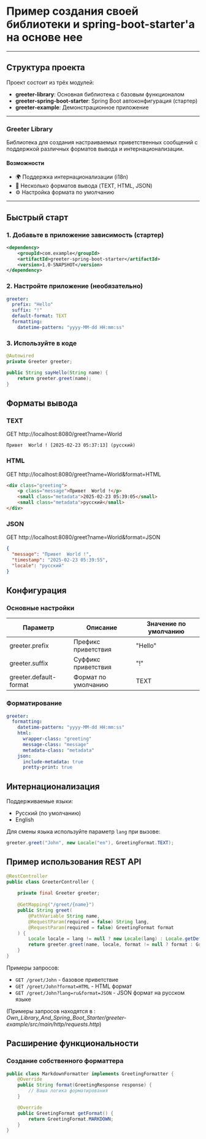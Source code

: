 # Пример создания своей библиотеки и spring-boot-starter'а на основе нее

------------
## Структура проекта

Проект состоит из трёх модулей:

- **greeter-library**: Основная библиотека с базовым функционалом
- **greeter-spring-boot-starter**: Spring Boot автоконфигурация (стартер)
- **greeter-example**: Демонстрационное приложение

------------

### Greeter Library

Библиотека для создания настраиваемых приветственных сообщений с поддержкой различных форматов вывода и интернационализации.

#### Возможности

- 🌍 Поддержка интернационализации (i18n)
- 🎨 Несколько форматов вывода (TEXT, HTML, JSON)
- ⚙️ Настройка формата по умолчанию

------------

## Быстрый старт

### 1. Добавьте в приложение зависимость (стартер)

```xml
<dependency>
    <groupId>com.example</groupId>
    <artifactId>greeter-spring-boot-starter</artifactId>
    <version>1.0-SNAPSHOT</version>
</dependency>
```

### 2. Настройте приложение (необязательно)

```yaml
greeter:
  prefix: "Hello"
  suffix: "!"
  default-format: TEXT
  formatting:
    datetime-pattern: "yyyy-MM-dd HH:mm:ss"
```

### 3. Используйте в коде

```java
@Autowired
private Greeter greeter;

public String sayHello(String name) {
    return greeter.greet(name);
}
```

## Форматы вывода

### TEXT
GET http://localhost:8080/greet?name=World

```
Привет  World ! [2025-02-23 05:37:13] (русский)
```

### HTML
GET http://localhost:8080/greet?name=World&format=HTML
```html
<div class="greeting">
    <p class="message">Привет  World !</p>
    <small class="metadata">2025-02-23 05:39:05</small>
    <small class="metadata">русский</small>
</div>
```

### JSON
GET http://localhost:8080/greet?name=World&format=JSON

```json
{
  "message": "Привет  World !",
  "timestamp": "2025-02-23 05:39:55",
  "locale": "русский"
}
```

## Конфигурация

### Основные настройки

| Параметр | Описание | Значение по умолчанию |
|----------|----------|----------------------|
| greeter.prefix | Префикс приветствия | "Hello" |
| greeter.suffix | Суффикс приветствия | "!" |
| greeter.default-format | Формат по умолчанию | TEXT |

### Форматирование

```yaml
greeter:
  formatting:
    datetime-pattern: "yyyy-MM-dd HH:mm:ss"
    html:
      wrapper-class: "greeting"
      message-class: "message"
      metadata-class: "metadata"
    json:
      include-metadata: true
      pretty-print: true
```

## Интернационализация

Поддерживаемые языки:
- Русский (по умолчанию)
- English

Для смены языка используйте параметр `lang` при вызове:

```java
greeter.greet("John", new Locale("en"), GreetingFormat.TEXT);
```

## Пример использования REST API

```java
@RestController
public class GreeterController {
    
    private final Greeter greeter;
    
    @GetMapping("/greet/{name}")
    public String greet(
        @PathVariable String name,
        @RequestParam(required = false) String lang,
        @RequestParam(required = false) GreetingFormat format
    ) {
        Locale locale = lang != null ? new Locale(lang) : Locale.getDefault();
        return greeter.greet(name, locale, format != null ? format : GreetingFormat.TEXT);
    }
}
```

Примеры запросов:
- `GET /greet/John` - базовое приветствие
- `GET /greet/John?format=HTML` - HTML формат
- `GET /greet/John?lang=ru&format=JSON` - JSON формат на русском языке

(Примеры запросов находятся в : *Own_Library_And_Spring_Boot_Starter/greeter-example/src/main/http/requests.http*)

## Расширение функциональности

### Создание собственного форматтера

```java
public class MarkdownFormatter implements GreetingFormatter {
    @Override
    public String format(GreetingResponse response) {
        // Ваша логика форматирования
    }

    @Override
    public GreetingFormat getFormat() {
        return GreetingFormat.MARKDOWN;
    }
}
```


